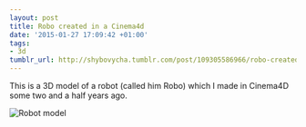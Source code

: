 ```yaml
---
layout: post
title: Robo created in a Cinema4d
date: '2015-01-27 17:09:42 +01:00'
tags:
- 3d
tumblr_url: http://shybovycha.tumblr.com/post/109305586966/robo-created-in-a-cinema-4d-two-and-half-years
---
```


This is a 3D model of a robot (called him Robo) which I made in Cinema4D some two and a half years ago.

<img src="/tumblr_files/tumblr_niufk6p7gs1qio88bo1_1280.jpg" alt="Robot model" />
